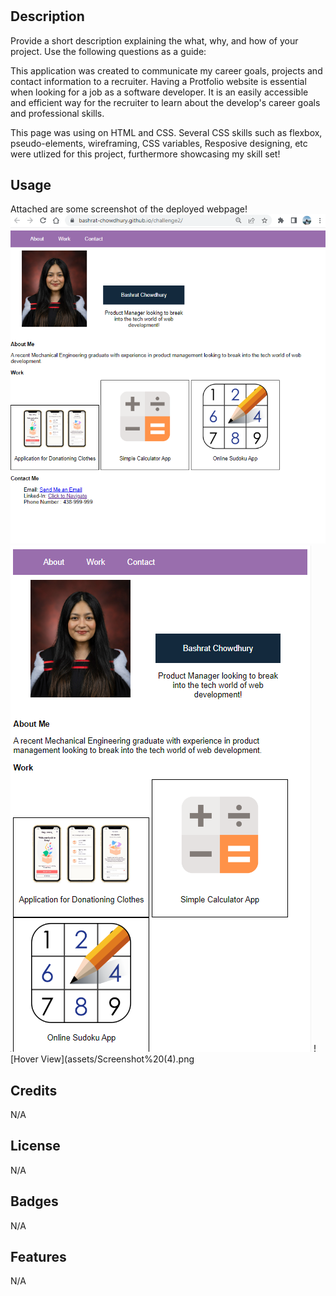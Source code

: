 # <Your-Project-Title>

## Description

Provide a short description explaining the what, why, and how of your project. Use the following questions as a guide:

This application was created to communicate my career goals, projects and contact information to a recruiter. Having a Protfolio website is essential when looking for a job as a software developer. It is an easily accessible and efficient way for the recruiter to learn about the develop's career goals and professional skills. 

This page was using on HTML and CSS. Several CSS skills such as flexbox, pseudo-elements, wireframing, CSS variables, Resposive designing, etc were utlized for this project, furthermore showcasing my skill set!


## Usage

Attached are some screenshot of the deployed webpage!
![Browser View](assets/Screenshot%201.png)
![Responsive View](assets/Screenshot2.png)
![Hover View](assets/Screenshot%20(4).png

## Credits

N/A

## License

N/A


## Badges

N/A

## Features

N/A

